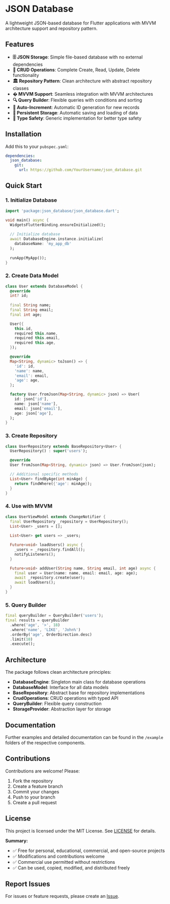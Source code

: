 # JSON Database

A lightweight JSON-based database for Flutter applications with MVVM architecture support and repository pattern.

## Features

- **🗄️ JSON Storage**: Simple file-based database with no external dependencies
- **🔧 CRUD Operations**: Complete Create, Read, Update, Delete functionality
- **🏛️ Repository Pattern**: Clean architecture with abstract repository classes
- **� MVVM Support**: Seamless integration with MVVM architectures
- **🔍 Query Builder**: Flexible queries with conditions and sorting
- **🔄 Auto-Increment**: Automatic ID generation for new records
- **💾 Persistent Storage**: Automatic saving and loading of data
- **🎯 Type Safety**: Generic implementation for better type safety

## Installation

Add this to your `pubspec.yaml`:

```yaml
dependencies:
  json_database:
    git:
      url: https://github.com/YourUsername/json_database.git
```

## Quick Start

### 1. Initialize Database

```dart
import 'package:json_database/json_database.dart';

void main() async {
  WidgetsFlutterBinding.ensureInitialized();
  
  // Initialize database
  await DatabaseEngine.instance.initialize(
    databaseName: 'my_app_db'
  );
  
  runApp(MyApp());
}
```

### 2. Create Data Model

```dart
class User extends DatabaseModel {
  @override
  int? id;
  
  final String name;
  final String email;
  final int age;

  User({
    this.id,
    required this.name,
    required this.email,
    required this.age,
  });

  @override
  Map<String, dynamic> toJson() => {
    'id': id,
    'name': name,
    'email': email,
    'age': age,
  };

  factory User.fromJson(Map<String, dynamic> json) => User(
    id: json['id'],
    name: json['name'],
    email: json['email'],
    age: json['age'],
  );
}
```

### 3. Create Repository

```dart
class UserRepository extends BaseRepository<User> {
  UserRepository() : super('users');

  @override
  User fromJson(Map<String, dynamic> json) => User.fromJson(json);

  // Additional specific methods
  List<User> findByAge(int minAge) {
    return findWhere({'age': minAge});
  }
}
```

### 4. Use with MVVM

```dart
class UserViewModel extends ChangeNotifier {
  final UserRepository _repository = UserRepository();
  List<User> _users = [];
  
  List<User> get users => _users;

  Future<void> loadUsers() async {
    _users = _repository.findAll();
    notifyListeners();
  }

  Future<void> addUser(String name, String email, int age) async {
    final user = User(name: name, email: email, age: age);
    await _repository.create(user);
    await loadUsers();
  }
}
```

### 5. Query Builder

```dart
final queryBuilder = QueryBuilder('users');
final results = queryBuilder
  .where('age', '>', 18)
  .where('name', 'LIKE', 'John%')
  .orderBy('age', OrderDirection.desc)
  .limit(10)
  .execute();
```

## Architecture

The package follows clean architecture principles:

- **DatabaseEngine**: Singleton main class for database operations
- **DatabaseModel**: Interface for all data models
- **BaseRepository**: Abstract base for repository implementations
- **CrudOperations**: CRUD operations with typed API
- **QueryBuilder**: Flexible query construction
- **StorageProvider**: Abstraction layer for storage

## Documentation

Further examples and detailed documentation can be found in the `/example` folders of the respective components.

## Contributions

Contributions are welcome! Please:

1. Fork the repository
2. Create a feature branch
3. Commit your changes
4. Push to your branch
5. Create a pull request

## License

This project is licensed under the MIT License. See [LICENSE](LICENSE) for details.

**Summary:**
- ✅ Free for personal, educational, commercial, and open-source projects
- ✅ Modifications and contributions welcome
- ✅ Commercial use permitted without restrictions
- ✅ Can be used, copied, modified, and distributed freely

## Report Issues

For issues or feature requests, please create an [Issue](https://github.com/YourUsername/json_database/issues).
